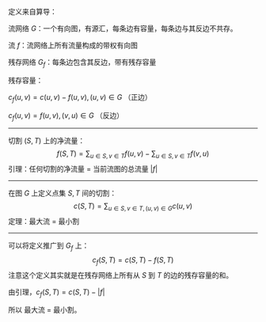 定义来自算导：

流网络 $G$：一个有向图，有源汇，每条边有容量，每条边与其反边不共存。

流 $f$：流网络上所有流量构成的带权有向图

残存网络 $G_f$：每条边包含其反边，带有残存容量

残存容量：

$c_f(u,v) = c(u, v) - f(u,v), (u, v)\in G$ （正边）

$c_f(u,v) = f(u,v), (v, u)\in G$ （反边）

---

切割 $(S, T)$ 上的净流量：
$$
f(S, T) = \sum_{u\in S,v \in T}f(u, v) - \sum_{u\in S, v\in T}f(v, u)
$$
引理：任何切割的净流量 = 当前流图的总流量 $|f|$

---

在图 $G$ 上定义点集 $S, T$ 间的切割：
$$
c(S, T) = \sum_{u\in S, v\in T, (u,v)\in G} c(u, v)
$$
定理：最大流 = 最小割

---

可以将定义推广到 $G_f$ 上：
$$
c_f(S,T) = c(S, T) - f(S,T)
$$
注意这个定义其实就是在残存网络上所有从 $S$ 到 $T$ 的边的残存容量的和。

由引理，$c_f(S, T) = c(S, T) - |f|$

所以 最大流 = 最小割。
